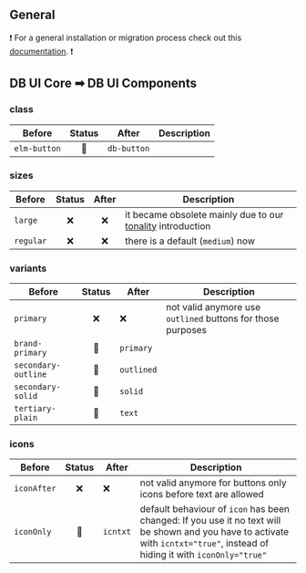 ## General

❗ For a general installation or migration process check out this [documentation](https://www.npmjs.com/package/@db-ui/components). ❗

## DB UI Core ➡ DB UI Components

### class

| Before       | Status | After       | Description |
| ------------ | :----: | ----------- | ----------- |
| `elm-button` |   🔁   | `db-button` |             |

### sizes

| Before    | Status | After | Description                                                                                                                                                                                     |
| --------- | :----: | :---: | ----------------------------------------------------------------------------------------------------------------------------------------------------------------------------------------------- |
| `large`   |   ❌   |  ❌   | it became obsolete mainly due to our [tonality](https://marketingportal.extranet.deutschebahn.com/marketingportal/Design-Anwendungen/db-ux-design-system-v3/principles/tonalities) introduction |
| `regular` |   ❌   |  ❌   | there is a default (`medium`) now                                                                                                                                                               |

### variants

| Before              | Status | After      | Description                                                 |
| ------------------- | :----: | ---------- | ----------------------------------------------------------- |
| `primary`           |   ❌   | ❌         | not valid anymore use `outlined` buttons for those purposes |
| `brand-primary`     |   🔁   | `primary`  |                                                             |
| `secondary-outline` |   🔁   | `outlined` |                                                             |
| `secondary-solid`   |   🔁   | `solid`    |                                                             |
| `tertiary-plain`    |   🔁   | `text`     |                                                             |

### icons

| Before      | Status | After    | Description                                                                                                                                                                  |
| ----------- | :----: | -------- | ---------------------------------------------------------------------------------------------------------------------------------------------------------------------------- |
| `iconAfter` |   ❌   | ❌       | not valid anymore for buttons only icons before text are allowed                                                                                                             |
| `iconOnly`  |   🔁   | `icntxt` | default behaviour of `icon` has been changed: If you use it no text will be shown and you have to activate with `icntxt="true"`, instead of hiding it with `iconOnly="true"` |
